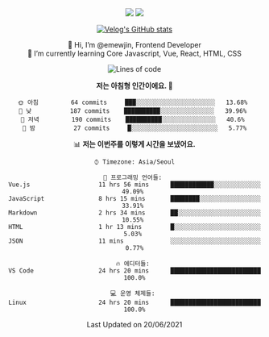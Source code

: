<div align='center'>

  <img src="https://img.shields.io/badge/JavaScript-F7DF1E?style=flat-square&logo=JavaScript&logoColor=black"/>
<a href="https://velog.io/@1703979"><img src="https://img.shields.io/badge/velog-1DBF73?style=flat-square&logo=Vimeo&logoColor=white"/></a>   
  
 [![Velog's GitHub stats](https://velog-readme-stats.vercel.app/api?name=1703979&tag=javascript)](https://github.com/eungyeole/velog-readme-stats)

 
👋 Hi, I’m @emewjin, Frontend Developer  
🌱 I’m currently learning Core Javascript, Vue, React, HTML, CSS  
  
<!--START_SECTION:waka-->
![Lines of code](https://img.shields.io/badge/%EC%A0%80%EB%8A%94%20%EC%97%AC%ED%83%9C%EA%B9%8C%EC%A7%80%20-37204%20%EC%A4%84%EC%9D%98%20%EC%BD%94%EB%93%9C%EB%A5%BC%20%EC%9E%91%EC%84%B1%ED%96%88%EC%96%B4%EC%9A%94.-blue)

**저는 아침형 인간이에요. 🐤** 

```text
🌞 아침         64 commits     ███░░░░░░░░░░░░░░░░░░░░░░   13.68% 
🌆 낮　         187 commits    ██████████░░░░░░░░░░░░░░░   39.96% 
🌃 저녁         190 commits    ██████████░░░░░░░░░░░░░░░   40.6% 
🌙 밤　         27 commits     █░░░░░░░░░░░░░░░░░░░░░░░░   5.77%

```


📊 **저는 이번주를 이렇게 시간을 보냈어요.** 

```text
⌚︎ Timezone: Asia/Seoul

💬 프로그래밍 언어들: 
Vue.js                   11 hrs 56 mins      ████████████░░░░░░░░░░░░░   49.09% 
JavaScript               8 hrs 15 mins       ████████░░░░░░░░░░░░░░░░░   33.91% 
Markdown                 2 hrs 34 mins       ██░░░░░░░░░░░░░░░░░░░░░░░   10.55% 
HTML                     1 hr 13 mins        █░░░░░░░░░░░░░░░░░░░░░░░░   5.03% 
JSON                     11 mins             ░░░░░░░░░░░░░░░░░░░░░░░░░   0.77%

🔥 에디터들: 
VS Code                  24 hrs 20 mins      █████████████████████████   100.0%

💻 운영 체제들: 
Linux                    24 hrs 20 mins      █████████████████████████   100.0%

```


 Last Updated on 20/06/2021
<!--END_SECTION:waka-->
 </div>
<!---
Emewjin/Emewjin is a ✨ special ✨ repository because its `README.md` (this file) appears on your GitHub profile.
You can click the Preview link to take a look at your changes.
--->
